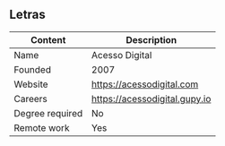 ## 	Letras

| Content         | Description                   |
| --------------- | ----------------------------- |
| Name            | Acesso Digital				  |
| Founded         | 2007                          |
| Website         | https://acessodigital.com     |
| Careers         | https://acessodigital.gupy.io |
| Degree required | No                            |
| Remote work     | Yes                           |
